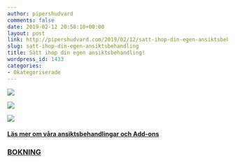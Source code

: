 ```yaml
---
author: pipershudvard
comments: false
date: 2019-02-12 20:58:10+00:00
layout: post
link: http://pipershudvard.com/2019/02/12/satt-ihop-din-egen-ansiktsbehandling/
slug: satt-ihop-din-egen-ansiktsbehandling
title: Sätt ihop din egen ansiktsbehandling!
wordpress_id: 1433
categories:
- Okategoriserade
---
```


![](https://pipershudvard.files.wordpress.com/2019/02/e5b2b13f-f373-4c78-9402-cad3eb12c5b5.jpeg)



![](https://pipershudvard.files.wordpress.com/2019/02/8d25a0ee-7170-4404-9176-dbd3ccba5147.jpeg)



![](https://pipershudvard.files.wordpress.com/2019/02/94c26744-bd5a-46b0-9704-b71a6b552854.jpeg)





#### [Läs mer om våra ansiktsbehandlingar och Add-ons](http://pipershudvard.com/ansiktsbehandlingar-cliniccare/)

### [BOKNING](http://pipershudvard.com/kontakta-oss/)
